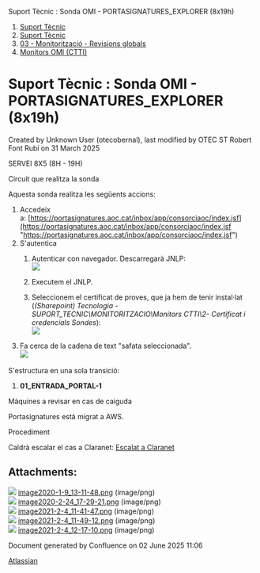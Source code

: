 Suport Tècnic : Sonda OMI - PORTASIGNATURES\_EXPLORER (8x19h)  

1.  [Suport Tècnic](index.html)
2.  [Suport Tècnic](13893782.html)
3.  [03 - Monitorització - Revisions globals](26313327.html)
4.  [Monitors OMI (CTTI)](26313608.html)

Suport Tècnic : Sonda OMI - PORTASIGNATURES\_EXPLORER (8x19h)
=============================================================

Created by Unknown User (otecobernal), last modified by OTEC ST Robert Font Rubí on 31 March 2025

SERVEI 8X5 (8H - 19H)

Circuit que realitza la sonda

Aquesta sonda realitza les següents accions:

1.  Accedeix a: [https://portasignatures.aoc.cat/inbox/app/consorciaoc/index.jsf](https://portasignatures.aoc.cat/inbox/app/consorciaoc/index.jsf "https://portasignatures.aoc.cat/inbox/app/consorciaoc/index.jsf")
2.  S'autentica
    1.  Autenticar con navegador. Descarregarà JNLP:  
        ![](attachments/30869526/41520908.png)  
          
        
    2.  Executem el JNLP.
    3.  Seleccionem el certificat de proves, que ja hem de tenir instal·lat (_(Sharepoint) Tecnologia - SUPORT\_TECNIC\\MONITORITZACIO\\Monitors CTTI\\2- Certificat i credencials Sondes_):  
        ![](attachments/30869526/41520909.png)
3.  Fa cerca de la cadena de text "safata seleccionada".  
    ![](attachments/30869526/41520911.png)  
      
    

S'estructura en una sola transició:

1.  **01\_ENTRADA\_PORTAL-1**

Màquines a revisar en cas de caiguda

Portasignatures està migrat a AWS.

Procediment

Caldrà escalar el cas a Claranet: [Escalat a Claranet](Escalat-a-Claranet_100008900.html)

  

Attachments:
------------

![](images/icons/bullet_blue.gif) [image2020-1-9\_13-11-48.png](attachments/30869526/30869529.png) (image/png)  
![](images/icons/bullet_blue.gif) [image2020-2-24\_17-29-21.png](attachments/30869526/34505381.png) (image/png)  
![](images/icons/bullet_blue.gif) [image2021-2-4\_11-41-47.png](attachments/30869526/41520908.png) (image/png)  
![](images/icons/bullet_blue.gif) [image2021-2-4\_11-49-12.png](attachments/30869526/41520909.png) (image/png)  
![](images/icons/bullet_blue.gif) [image2021-2-4\_12-17-10.png](attachments/30869526/41520911.png) (image/png)  

Document generated by Confluence on 02 June 2025 11:06

[Atlassian](http://www.atlassian.com/)